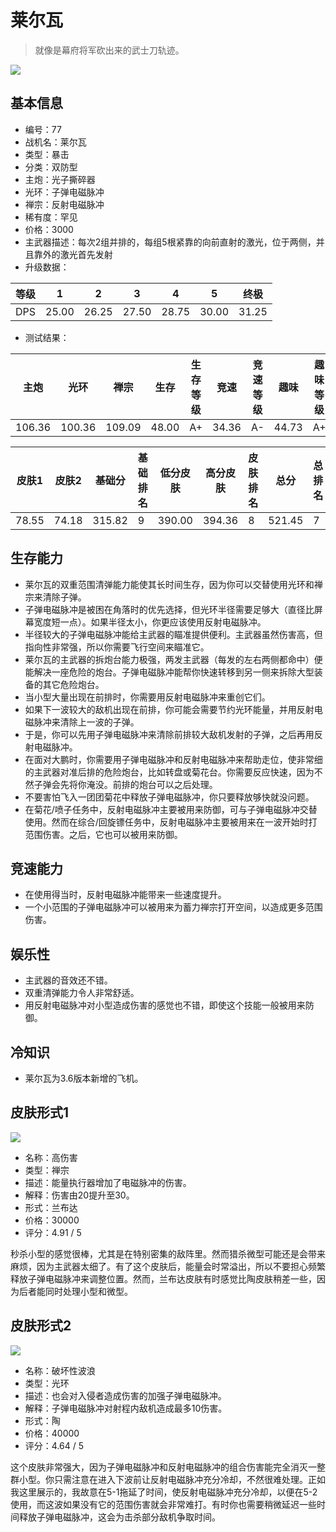 # 莱尔瓦

> 就像是幕府将军砍出来的武士刀轨迹。

<img src="/ships/ship_77.png" style={{zoom:1}}/>

## 基本信息

- 编号：77
- 战机名：莱尔瓦
- 类型：暴击
- 分类：双防型
- 主炮：光子撕碎器
- 光环：子弹电磁脉冲
- 禅宗：反射电磁脉冲
- 稀有度：罕见
- 价格：3000
- 主武器描述：每次2组并排的，每组5根紧靠的向前直射的激光，位于两侧，并且靠外的激光首先发射
- 升级数据：

| 等级 | 1 | 2 | 3 | 4 | 5 | 终极 |
|--|--|--|--|--|--|--|
| DPS | 25.00 | 26.25 | 27.50 | 28.75 | 30.00 | 31.25 |

- 测试结果：

| 主炮 | 光环 | 禅宗 | 生存 | 生存等级 | 竞速 | 竞速等级 | 趣味 | 趣味等级 |
|--|--|--|--|--|--|--|--|--|
| 106.36 | 100.36 | 109.09 | 48.00 | A+ | 34.36 | A- | 44.73 | A+ |

| 皮肤1 | 皮肤2 | 基础分 | 基础排名 | 低分皮肤 | 高分皮肤 | 皮肤排名 | 总分 | 总排名 |
|--|--|--|--|--|--|--|--|--|
| 78.55 | 74.18 | 315.82 | 9 | 390.00 | 394.36 | 8 | 521.45 | 7 |

## 生存能力

- 莱尔瓦的双重范围清弹能力能使其长时间生存，因为你可以交替使用光环和禅宗来清除子弹。
- 子弹电磁脉冲是被困在角落时的优先选择，但光环半径需要足够大（直径比屏幕宽度短一点）。如果半径太小，你更应该使用反射电磁脉冲。
- 半径较大的子弹电磁脉冲能给主武器的瞄准提供便利。主武器虽然伤害高，但指向性非常强，所以你需要飞行空间来瞄准它。
- 莱尔瓦的主武器的拆炮台能力极强，两发主武器（每发的左右两侧都命中）便能解决一座危险的炮台。子弹电磁脉冲能帮你快速转移到另一侧来拆除大型装备的其它危险炮台。
- 当小型大量出现在前排时，你需要用反射电磁脉冲来重创它们。
- 如果下一波较大的敌机出现在前排，你可能会需要节约光环能量，并用反射电磁脉冲来清除上一波的子弹。
- 于是，你可以先用子弹电磁脉冲来清除前排较大敌机发射的子弹，之后再用反射电磁脉冲。
- 在面对大鹏时，你需要用子弹电磁脉冲和反射电磁脉冲来帮助走位，使非常细的主武器对准后排的危险炮台，比如转盘或菊花台。你需要反应快速，因为不然子弹会先将你淹没。前排的炮台可以之后处理。
- 不要害怕飞入一团团菊花中释放子弹电磁脉冲，你只要释放够快就没问题。
- 在菊花/喷子任务中，反射电磁脉冲主要被用来防御，可与子弹电磁脉冲交替使用。然而在综合/回旋镖任务中，反射电磁脉冲主要被用来在一波开始时打范围伤害。之后，它也可以被用来防御。

## 竞速能力

- 在使用得当时，反射电磁脉冲能带来一些速度提升。
- 一个小范围的子弹电磁脉冲可以被用来为蓄力禅宗打开空间，以造成更多范围伤害。

## 娱乐性

- 主武器的音效还不错。
- 双重清弹能力令人非常舒适。
- 用反射电磁脉冲对小型造成伤害的感觉也不错，即使这个技能一般被用来防御。

## 冷知识

- 莱尔瓦为3.6版本新增的飞机。

## 皮肤形式1

<img src="/ships/ship_77_apex_1.png" style={{zoom:1}}/>

- 名称：高伤害
- 类型：禅宗
- 描述：能量执行器增加了电磁脉冲的伤害。
- 解释：伤害由20提升至30。
- 形式：兰布达
- 价格：30000
- 评分：4.91 / 5

秒杀小型的感觉很棒，尤其是在特别密集的敌阵里。然而猎杀微型可能还是会带来麻烦，因为主武器太细了。有了这个皮肤后，能量会时常溢出，所以不要担心频繁释放子弹电磁脉冲来调整位置。然而，兰布达皮肤有时感觉比陶皮肤稍差一些，因为后者能同时处理小型和微型。

## 皮肤形式2

<img src="/ships/ship_77_apex_2.png" style={{zoom:1}}/>

- 名称：破坏性波浪
- 类型：光环
- 描述：也会对入侵者造成伤害的加强子弹电磁脉冲。
- 解释：子弹电磁脉冲对射程内敌机造成最多10伤害。
- 形式：陶
- 价格：40000
- 评分：4.64 / 5

这个皮肤非常强大，因为子弹电磁脉冲和反射电磁脉冲的组合伤害能完全消灭一整群小型。你只需注意在进入下波前让反射电磁脉冲充分冷却，不然很难处理。正如我这里展示的，我故意在5-1拖延了时间，使反射电磁脉冲充分冷却，以便在5-2使用，而这波如果没有它的范围伤害就会非常难打。有时你也需要稍微延迟一些时间释放子弹电磁脉冲，这会为击杀部分敌机争取时间。

